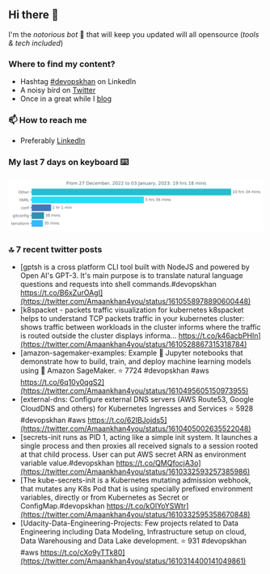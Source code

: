 <!--- [![Hits](https://hits.seeyoufarm.com/api/count/incr/badge.svg?url=https%3A%2F%2Fgithub.com%2Fakhan4u%2Fhit-counter&count_bg=%2379C83D&title_bg=%23555555&icon=&icon_color=%23E7E7E7&title=visits&edge_flat=false)](https://hits.seeyoufarm.com) --->

## Hi there 👋

I'm the _notorious bot_ 🤣 that will keep you updated will all opensource (_tools & tech included_) 

### Where to find my content?

* Hashtag [#devopskhan](https://www.linkedin.com/feed/hashtag/devopskhan) on LinkedIn
* A noisy bird on [Twitter](https://twitter.com/Amaankhan4you)
* Once in a great while I [blog](https://linuxparrot.netlify.app) 


### 📫 **How to reach me**

* Preferably [LinkedIn](https://www.linkedin.com/in/amaan-khan-linux-ninja)

### My last 7 days on keyboard ⌨️

<img src="https://github.com/akhan4u/akhan4u/blob/main/images/stat.svg" alt="Amaan's Wakatime Activity!"/>

### 🔝 7 recent twitter posts
<!-- DEVDOJO:START -->
- [gptsh is a cross platform CLI tool built with NodeJS and powered by Open AI&#39;s GPT-3. It&#39;s main purpose is to translate natural language questions and requests into shell commands.#devopskhan https://t.co/B6xZurOAgI](https://twitter.com/Amaankhan4you/status/1610558978890600448)
- [k8spacket - packets traffic visualization for kubernetes k8spacket helps to understand TCP packets traffic in your kubernetes cluster: shows traffic between workloads in the cluster informs where the traffic is routed outside the cluster displays informa… https://t.co/k46acbPHln](https://twitter.com/Amaankhan4you/status/1610528867315318784)
- [amazon-sagemaker-examples: Example 📓 Jupyter notebooks that demonstrate how to build, train, and deploy machine learning models using 🧠 Amazon SageMaker. 
⭐️ 7724
#devopskhan #aws
https://t.co/6q10y0qgS2](https://twitter.com/Amaankhan4you/status/1610495605150973955)
- [external-dns: Configure external DNS servers &lpar;AWS Route53, Google CloudDNS and others&rpar; for Kubernetes Ingresses and Services
⭐️ 5928
#devopskhan #aws
https://t.co/62IBJojds5](https://twitter.com/Amaankhan4you/status/1610405002635522048)
- [secrets-init runs as PID 1, acting like a simple init system. It launches a single process and then proxies all received signals to a session rooted at that child process. User can put AWS secret ARN as environment variable value.#devopskhan https://t.co/QMQfocjA3o](https://twitter.com/Amaankhan4you/status/1610332593257385986)
- [The kube-secrets-init is a Kubernetes mutating admission webhook, that mutates any K8s Pod that is using specially prefixed environment variables, directly or from Kubernetes as Secret or ConfigMap.#devopskhan https://t.co/kOlYoYSWtr](https://twitter.com/Amaankhan4you/status/1610332595358670848)
- [Udacity-Data-Engineering-Projects: Few projects related to Data Engineering including Data Modeling, Infrastructure setup on cloud, Data Warehousing and Data Lake development.
⭐️ 931
#devopskhan #aws
https://t.co/cXo9yTTk80](https://twitter.com/Amaankhan4you/status/1610314400141049861)
<!-- DEVDOJO:END -->

<!-- ![Amaan's GitHub stats](https://github-readme-stats.vercel.app/api?username=akhan4u&count_private=true&show_icons=true&hide=contribs) -->
